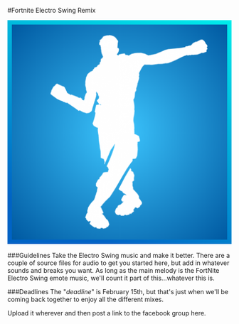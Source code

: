 #Fortnite Electro Swing Remix

![Fortnite Electro Swing Icon](/images/FN_ES.png)

###Guidelines
Take the Electro Swing music and make it better. There are a couple of source files for audio to get you started here, but add in whatever sounds and breaks you want. As long as the main melody is the FortNite Electro Swing emote music, we'll count it part of this...whatever this is.

###Deadlines
The "*deadline*" is February 15th, but that's just when we'll be coming back together to enjoy all the different mixes.

Upload it wherever and then post a link to the facebook group here.
